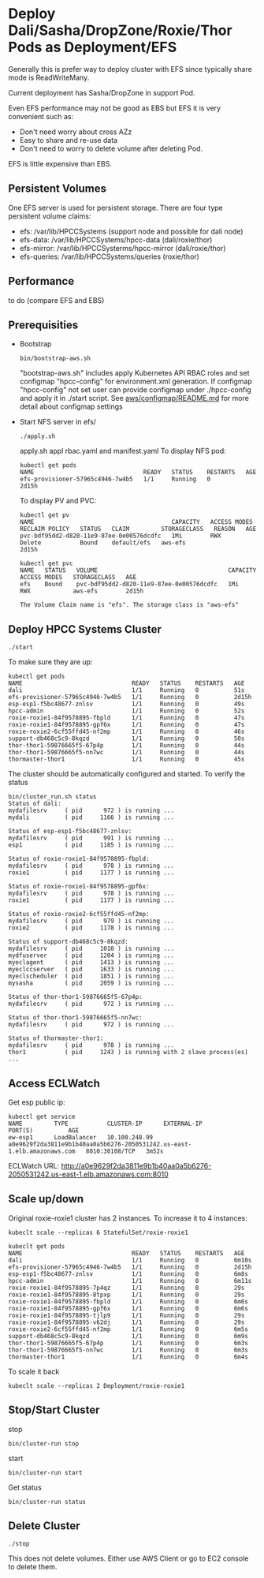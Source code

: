 # Deploy Dali/Sasha/DropZone/Roxie/Thor Pods as Deployment/EFS

Generally this is prefer way to deploy cluster with EFS since typically share mode is ReadWriteMany.

Current deployment has Sasha/DropZone in support Pod.

Even EFS performance may not be good as EBS but EFS it is very convenient such as:
- Don't need worry about cross AZz
- Easy to share and re-use data
- Don't need to worry to delete volume after deleting Pod.

EFS is little expensive than EBS.

## Persistent Volumes
One EFS server is used for persistent storage. 
There are four type persistent volume claims:
  - efs: /var/lib/HPCCSystems (support node and possible for dali node)
  - efs-data: /var/lib/HPCCSystems/hpcc-data  (dali/roxie/thor)
  - efs-mirror: /var/lib/HPCCSysterms/hpcc-mirror (dali/roxie/thor)
  - efs-queries: /var/lib/HPCCSystems/queries (roxie/thor)

## Performance
to do (compare EFS and EBS)

## Prerequisities
- Bootstrap
  ```console
  bin/bootstrap-aws.sh
  ```
  "bootstrap-aws.sh" includes apply Kubernetes API RBAC roles and set configmap "hpcc-config" for environment.xml generation.  If configmap "hpcc-config" not set user can provide configmap under ./hpcc-config and apply it in ./start script. See [aws/configmap/README.md](../../../aws/configmap/README.md) for more detail about configmap settings

- Start NFS server
  in efs/
  ```console
  ./apply.sh
  ```
  apply.sh appl rbac.yaml and manifest.yaml
  To display NFS pod:
  ```console
  kubectl get pods
  NAME                               READY   STATUS    RESTARTS   AGE
  efs-provisioner-57965c4946-7w4b5   1/1     Running   0          2d15h
  ```
  To display PV and PVC:
  ```console
  kubectl get pv
  NAME                                       CAPACITY   ACCESS MODES   RECLAIM POLICY   STATUS   CLAIM         STORAGECLASS   REASON   AGE
  pvc-bdf95dd2-d820-11e9-87ee-0e00576dcdfc   1Mi        RWX            Delete           Bound    default/efs   aws-efs                 2d15h

  kubectl get pvc
  NAME   STATUS   VOLUME                                     CAPACITY   ACCESS MODES   STORAGECLASS   AGE
  efs    Bound    pvc-bdf95dd2-d820-11e9-87ee-0e00576dcdfc   1Mi        RWX            aws-efs        2d15h

  The Volume Claim name is "efs". The storage class is "aws-efs"

## Deploy HPCC Systems Cluster
```console
./start
```
To make sure they are up:
```console
kubectl get pods
NAME                               READY   STATUS    RESTARTS   AGE
dali                               1/1     Running   0          51s
efs-provisioner-57965c4946-7w4b5   1/1     Running   0          2d15h
esp-esp1-f5bc48677-znlsv           1/1     Running   0          49s
hpcc-admin                         1/1     Running   0          52s
roxie-roxie1-84f9578895-fbpld      1/1     Running   0          47s
roxie-roxie1-84f9578895-gpf6x      1/1     Running   0          47s
roxie-roxie2-6cf55ffd45-nf2mp      1/1     Running   0          46s
support-db468c5c9-8kqzd            1/1     Running   0          50s
thor-thor1-59876665f5-67p4p        1/1     Running   0          44s
thor-thor1-59876665f5-nn7wc        1/1     Running   0          44s
thormaster-thor1                   1/1     Running   0          45s
```

The cluster should be automatically configured and started.
To verify the status
```console
bin/cluster_run.sh status
Status of dali:
mydafilesrv     ( pid      972 ) is running ...
mydali          ( pid     1166 ) is running ...

Status of esp-esp1-f5bc48677-znlsv:
mydafilesrv     ( pid      991 ) is running ...
esp1            ( pid     1185 ) is running ...

Status of roxie-roxie1-84f9578895-fbpld:
mydafilesrv     ( pid      978 ) is running ...
roxie1          ( pid     1177 ) is running ...

Status of roxie-roxie1-84f9578895-gpf6x:
mydafilesrv     ( pid      978 ) is running ...
roxie1          ( pid     1177 ) is running ...

Status of roxie-roxie2-6cf55ffd45-nf2mp:
mydafilesrv     ( pid      979 ) is running ...
roxie2          ( pid     1178 ) is running ...

Status of support-db468c5c9-8kqzd:
mydafilesrv     ( pid     1010 ) is running ...
mydfuserver     ( pid     1204 ) is running ...
myeclagent      ( pid     1413 ) is running ...
myeclccserver   ( pid     1633 ) is running ...
myeclscheduler  ( pid     1851 ) is running ...
mysasha         ( pid     2059 ) is running ...

Status of thor-thor1-59876665f5-67p4p:
mydafilesrv     ( pid      972 ) is running ...

Status of thor-thor1-59876665f5-nn7wc:
mydafilesrv     ( pid      972 ) is running ...

Status of thormaster-thor1:
mydafilesrv     ( pid      978 ) is running ...
thor1           ( pid     1243 ) is running with 2 slave process(es) ...

```


## Access ECLWatch
Get esp public ip:
```console
kubectl get service
NAME         TYPE           CLUSTER-IP      EXTERNAL-IP                                                               PORT(S)          AGE
ew-esp1      LoadBalancer   10.100.248.99   a0e9629f2da3811e9b1b40aa0a5b6276-2050531242.us-east-1.elb.amazonaws.com   8010:30108/TCP   3m52s

```
ECLWatch URL: http://a0e9629f2da3811e9b1b40aa0a5b6276-2050531242.us-east-1.elb.amazonaws.com:8010

## Scale up/down
Original roxie-roxie1 cluster has 2 instances. To increase it to 4 instances:
```console
kubeclt scale --replicas 6 StatefulSet/roxie-roxie1

kubeclt get pods
NAME                               READY   STATUS    RESTARTS   AGE
dali                               1/1     Running   0          6m10s
efs-provisioner-57965c4946-7w4b5   1/1     Running   0          2d15h
esp-esp1-f5bc48677-znlsv           1/1     Running   0          6m8s
hpcc-admin                         1/1     Running   0          6m11s
roxie-roxie1-84f9578895-7p4qz      1/1     Running   0          29s
roxie-roxie1-84f9578895-8tpxp      1/1     Running   0          29s
roxie-roxie1-84f9578895-fbpld      1/1     Running   0          6m6s
roxie-roxie1-84f9578895-gpf6x      1/1     Running   0          6m6s
roxie-roxie1-84f9578895-tjlp9      1/1     Running   0          29s
roxie-roxie1-84f9578895-v62dj      1/1     Running   0          29s
roxie-roxie2-6cf55ffd45-nf2mp      1/1     Running   0          6m5s
support-db468c5c9-8kqzd            1/1     Running   0          6m9s
thor-thor1-59876665f5-67p4p        1/1     Running   0          6m3s
thor-thor1-59876665f5-nn7wc        1/1     Running   0          6m3s
thormaster-thor1                   1/1     Running   0          6m4s

```
To scale it back
```console
kubeclt scale --replicas 2 Deployment/roxie-roxie1
```


## Stop/Start Cluster
stop
```console
bin/cluster-run stop
```
start
```console
bin/cluster-run start
```

Get status
```console
bin/cluster-run status

```

## Delete Cluster ###
```console
./stop
```
This does not delete volumes. Either use AWS Client or go to EC2 console to delete them.
